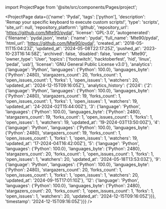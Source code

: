 
import ProjectPage from '@site/src/components/Pages/project';

<ProjectPage
    data={{'name': 'Pydal', 'tags': ['python'], 'description': 'Remap your specific keyboard to execute custom scripts!', 'type': 'scripts', 'site_url': null, 'repository_platform': 'github', 'repository_url': 'https://github.com/Mte90/pydal', 'license': 'GPL-3.0', 'autogenerated': {'filename': 'pydal.json', 'meta': {'name': 'pydal', 'full_name': 'Mte90/pydal', 'html_url': 'https://github.com/Mte90/pydal', 'created_at': '2018-05-11T15:04:23Z', 'updated_at': '2024-05-08T22:17:25Z', 'pushed_at': '2023-10-23T16:14:58Z', 'archived': false, 'disabled': false, 'owner': 'Mte90', 'owner_type': 'User', 'topics': ['footswitch', 'hacktoberfest', 'hid', 'linux', 'pedal', 'usb'], 'license': 'GNU General Public License v3.0'}, 'analytics': {'language': 'Python', 'languages': {'Python': 100.0}, 'languages_byte': {'Python': 2480}, 'stargazers_count': 20, 'forks_count': 1, 'open_issues_count': 1, 'forks': 1, 'open_issues': 1, 'watchers': 20, 'updated_at': '2024-12-15T09:16:05Z'}, 'analytics_history': {'2024': {'2': {'language': 'Python', 'languages': {'Python': 100.0}, 'languages_byte': {'Python': 2480}, 'stargazers_count': 19, 'forks_count': 1, 'open_issues_count': 1, 'forks': 1, 'open_issues': 1, 'watchers': 19, 'updated_at': '24-2024-02T15:44:00Z'}, '3': {'language': 'Python', 'languages': {'Python': 100.0}, 'languages_byte': {'Python': 2480}, 'stargazers_count': 19, 'forks_count': 1, 'open_issues_count': 1, 'forks': 1, 'open_issues': 1, 'watchers': 19, 'updated_at': '19-2024-03T13:50:00Z'}, '4': {'language': 'Python', 'languages': {'Python': 100.0}, 'languages_byte': {'Python': 2480}, 'stargazers_count': 19, 'forks_count': 1, 'open_issues_count': 1, 'forks': 1, 'open_issues': 1, 'watchers': 19, 'updated_at': '17-2024-04T16:42:00Z'}, '5': {'language': 'Python', 'languages': {'Python': 100.0}, 'languages_byte': {'Python': 2480}, 'stargazers_count': 20, 'forks_count': 1, 'open_issues_count': 1, 'forks': 1, 'open_issues': 1, 'watchers': 20, 'updated_at': '2024-05-18T13:53:03Z'}, '9': {'language': 'Python', 'languages': {'Python': 100.0}, 'languages_byte': {'Python': 2480}, 'stargazers_count': 20, 'forks_count': 1, 'open_issues_count': 1, 'forks': 1, 'open_issues': 1, 'watchers': 20, 'updated_at': '2024-09-15T17:01:10Z'}, '12': {'language': 'Python', 'languages': {'Python': 100.0}, 'languages_byte': {'Python': 2480}, 'stargazers_count': 20, 'forks_count': 1, 'open_issues_count': 1, 'forks': 1, 'open_issues': 1, 'watchers': 20, 'updated_at': '2024-12-15T09:16:05Z'}}}, 'timestamp': '2024-12-15T09:16:05Z'}}}
/>
